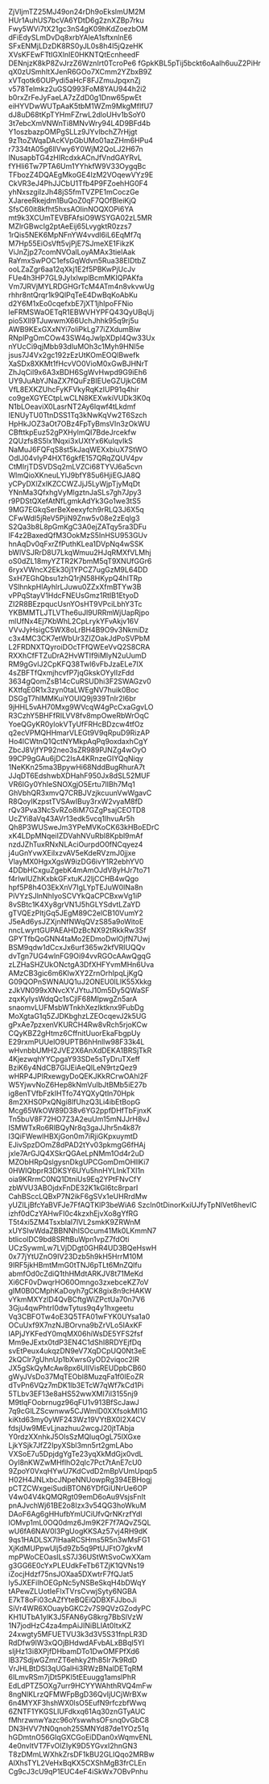 ZjVIjmTZ25MJ49on24rDh9oEkslmUM2M
HUr1AuhUS7bcVA6YDtD6g2znXZBp7rku
Fwy5WVi7tX21gc3nS4gK09hKdZoezbOM
dFiEdySLmDvDq8xrbYAIeA1sftxnlnE6
SFxENMjLDzDK8RS0yJL0s8h4I5jQzeHK
XVsKFEwFTtIGXlnIE0HKNTQtEcnheedF
DENnjzK8kP8ZvJrzZ6WznIrt0TcroPe6
fGpkKBL5pTij5bckt6oAalh6uuZ2PiHr
qX0zUSmhItXJenR6GOo7XCmm2YZbxB9Z
xVTqotk6OUPydi5aHcF8FJZmuJpqxnZj
v578Telmkz2uGSQ993FoM8YAU944h2i2
b0rxZrFeJyFaeLA7zZdD0g1Dnw65pwEt
eiHYVDwWUTpAaK5tbM1WZm9MkgMfIfU7
dJ8uD68tKpTYHmFZrwL2dloUHv1bSoY0
3t7ebcXmVNWnTi8MNvWry94L4D9BFd4b
Y1oszbazpOMPgSLLz9JYvlbchZ7rHjgt
9zTtoZWqaDAcKVpGbUMo01azZHm6HPu4
r7334tA05g6llVwy6Y0WjM2QoLJ2H67n
lNusapbTG4zHIRcdxkACnJfVndGAYRvL
fYHli6Tw7PTA6Um1YYhkfW9V33OygqBc
TFbozZ4DQAEgMkoGE4IzM2VOqewVYz9E
CkVR3eJ4PhJJCbU1Tfb4P9FZoehHG0F4
yhNxszgiIzJh48jS5fmTVZPE1mCoczGe
XJareeRkejdm1BuQoZ0qF7QOfBleiKjQ
SfsC60it8kfht5hxsAOlinNOQXOPi6YA
mt9k3XCUmTEVBFAfsiO9WSYGA02zL5MR
MZlrGBwcIg2ptAeEij65LvygktR0zzs7
1rQis5NEK6MpNFnYW4vvdl6iL6EqMf7q
M7Hp55EiOsVft5vjPjE7SJmeXE1FikzK
ViJnZjp27comNVOalLoyAMAx3tielAak
RaYmxSwPOC1efsGqWdvn5Rua38EIDtbZ
ooLZaZgr6aa12qXkj1E2f5PBKwPjUcJv
FUe4h3HP7GL9JyIxlwplBcmMKIQPAKfa
Vm7JRVjMYLRDGHGrTcM4ATm4n8vkvwUg
rhhr8ntQrqr1k9QlPqTeE4DwBqKoAbKu
d2Y6M1xEo0cqefxbE7jXT1jhIpoFFNio
leFRMSWaOETqR1EBWVHYPFQ43QyUBqUj
pio5XlI9TJuwwmX66UchJhhk95q9rj5u
AWB9KExGXxNYi7oIiPkLg77iZXdumBiw
RNplPgOmCOw43SW4qJwlpXDpl4Qw33Ux
nYUcCi9qjMbb93dIuMOh3c1Myh9HNI5e
jsus7J4Vx2gc192zEzUtKOmEOQlBwefk
XaSDx8XKMt1fHcvVO0VioM0xGwBJHNrT
ZhJqCil9x6A3xBDH6SgWvHwpd9G9iEh6
UY9JuAbYJNaZX7fQuFzBIEUeGZUjkC6M
VfL8EXKZUhcFyKFVkyRqKzIUP91q4hir
co9geXGYECtpLwCLN8KEXwkiVUDk3K0q
N1bLOeaviX0LasrNT2Ay6lqwf4tLkdmf
IENUyTU0TtnDSS1Tq3kNwKqVw2T6Szch
HpHkJOZ3aOt7OBz4FpTyBmsVIn3zOkWU
CBfttkpEuz52gPXHylmQI7BdeJrcekfw
2QUzfs8S5lx1Nqxi3xUXtYx6KuIqvIkS
NaMuJ6FQFqS8st5kJaqWEXxbiuX7StWO
OdIJ04vIyP4HXT6gkfE157QRqZQUV4pv
CtMIrjTDSVDSq2mLVZCi68TYVJ6a5cvn
WlmQioXKneuLYlJ9bfY85u6HjiEGJA8Q
yCPyDXlZxlKZCCWZJjJ5LyWjpTjyMqDt
YNnMa3QfxhgVyMlgztnJaSLs7gh7Jpy3
r9PDStQXefAtNfLgmkAdYk3Go1we3tS5
9MG7EGkqSerBeXeexyfch9rRLQ3J6X5q
CFwWdI5jReV5PjiN9Znw5v08e2zEqIg3
S2Qa3b8L8pGmKgC3A0ejZATqy5ra3DFu
lF4z2BaxedQfM3OokMzS5InHSU953GUv
hnAqDv0qFxrZfPuthKLea1DVpNq4wSSK
bWlVSJRrD8U7LkqWmuu2HJqRMXfVLMhj
oS0dZL18myYZTR2K7bmM5qT9XNUfGGr6
6ryxVWncX2Ek30j1YPCZ7ugGzM9L64DD
SxH7EGhQbsu1zhQ1rjN58HKypQ4hITRp
VSlhnkpHlAyhlrLJuwu0ZZxXfmBTYw3B
vPPqStayV1HdcFNEUsGmz1RtIB1EtyoD
ZI2R8BEzpqucUsnYOsHT9VPciLbhY3Tc
YKBMMTLJTLVThe6uJl9URRmWjUapRjpo
mlUfNx4Ej7KbWhL2CpLrykYFvAkjv16V
VVvJyHsigC5WX8oLrBH4B9O9v3NkmiDz
c3x4MC3CK7etWbUr3ZIZOakJdPoSVPbM
L2FRDNXTQyroiDOcTFfQWEeVvQ2S8CRA
RXXhCfFTZuDrA2HvWTIf9iMIyN2uUumD
RM9gGvlJ2CpKFQ38Twl6vFbJzaELe7IX
4sZBFTfQxmjhcvfP7jqGkskOYylIzFdd
3634gQomZsB14cCuRSUDhi3F2SWAGzv0
KXtfqE0R1x3zyn0taLWEgNV7huik0Boc
DSGgT7hlMMKuiYOUlQ9j939TnIr2I6br
9jHHL5vAH70Mxg9WVcqW4gPcCxaGgvLO
R3CzhY5BHFfRILVV8fv8mpOweRbWrOqC
YoeQGyKR0ylokVTyUfFRHcBDzcw4tfOz
q2ecVPMQHHmarVLEGt9V9qRpuD9RizAP
Ho4lCWtnQ1QctNYMkpAqPq9oxdaxhCgY
ZbcJ8VjfYP92neo3sZR989PJNZg4wOyO
99CP9gGAu6jDC2IsA4KRnzeGIYQqNiqy
1NeKKn25ma3BpywHi68NddBugRhurA7t
JJqDT6EdshwbXDHahF950Jx8dSL52MUF
VR6IGy0YhIeSNOXgjO5Ertu7lIBh7Mq1
GhVbhQR3xmvQ7CRBJVzjkcuunVwWgavC
R8QoyIKzpstTVSAwIBuy3rxW2vyaM8fD
rQv3Pva3NcSvRZo8iM7GZgPsajCEOTD8
UcZYi8aVq43AVr13edk5vcq1lhvuAr5h
Qh8P3WUSweJm3YPeMVKoCK63kHBoEDrC
xK4LDpMNqeiIZDVahNVuRbl8Kpbl9mAf
nzdJZhTuxRNxNLAciOurpdO0fNCqyez4
j4uGnYvwXEiIxzvAV5eKdeRVzmJ0jjxe
VlayMX0HgxXgsW9izDG6ivY1R2ebhYV0
4DDbHCxguZgebK4mAmOJdV8yHJr7to71
f4rIwlUZhKxbkGFxtuKJ2ljCCHB4wQgo
hpf5P8h4O3EkXnV7IgLYpTEJuW0INa8n
PiVYzSJlnNhIyoSCVYkQaCPCBxwVg1iP
8vSBtc1K4Xy8grVN1J5hGLYSdvtLZaYD
gTVQEzPItjGq5JEgM89C2elCB10VumY2
J5eAd6ysJZXjnNfNWqQVzS85a9oWitoE
nncLwyrtGUPAEAHDzBcNX92tRkkRw3Sf
GPYTfbQoGNN4taMo2EDmoDwlOjfN7Uwj
BSM9qdw1dCcxJx6urf365w2kfVRIUQQv
dvTgn7UG4wlnFG9Oi94vvRGOcAAwQgqG
zLZHaSHZUkONctgA3DfXHFYvmMHn6Uva
AMzCB3gic6m6KlwXY2ZrnOrhIpqLjKgQ
G09QOPnSWNAUQ1uJ2ONEU0lLIK55Xkkg
zJkVN099xXNvcXYJYtuJ10m5Dy5QWaSF
zqxKyIysWdqQc1sCjlF68MIpwgZn5arA
snaomvLUFMsbWTnkhXezIktknx9FubDg
MoXgtaG1q5ZJDKbghzLZEOcqevJ2k5UG
gPxAe7pzxenVKURCH4Rw8vRch5rjoKCw
CQyKBZ2gHtmz6CffnitUuorEkaFbgpUy
E29rxmPUUelO9UPTB6hHnllw98F33k4L
wHvnbbUMH2JVE2X6AnXdDEKA1BRSjTkR
4KjezwqhYYCpgaY93SDe5sTyDruTXeff
BziK6y4NdCB7GlJEiAeQlLeN9rtzQez9
wHRP4JPlRxewgyDoQEKJKkRCrwOAhl2F
W5YjwvNoZ6Hep8kNmVuIbJtBMb5iE27b
ig8enTVfbFzklHTfo74YQXyQtln70Hpk
8m2XHS0PxQNgi8lfUhzQ3Li4ibEtBopG
Mcg65WkOW89D38v6YG2ppfDHfTbFjnxK
Tn5buV8F72HO7Z3A2euUm15mNJJrH8vJ
ISMWTxRo6RlBQyNr8q3gaJJhr5n4k87r
l3QiFWewlHBXjGon0m7iRjiGKpxuymtD
EJivSpzDOmZ8dPAD2tYv03pkmgG6fHAj
jxle7ArGJQ4XSkrQGAeLpNMm1Od4r2uD
MZObHRpQslgysnDkgUPCGomDmOHllKi7
0HWIQbprR3DKSY6UYu5hnHYLInkTXI1n
oia9KRrmC0NQ1DtniUs9Eq2YPtFNvCfY
zbWVU3ABOjdxFnDE32K1kGI6tc8rparI
CahBSccLQBxP7N2ikF6gSVx1eUHRrdMw
yUZILjBfcYaBVFJe7FfAQTKlP3beWiA6
SzcIn0tDinorKxiUJfyTpNlVet6hevIC
izhf0dCzYAHwFI0c4kzxhEjvXo8gYfRG
T5t4xi5ZM4TsxbIal7lVL2smkK9ZRWnM
xUYSIwWdaZBBNNhISOcum41Mk0LKmmN7
btlicolDC9bd8SRftBuWpn1vpZ7fdOti
UCzSywmLw7LVjDDgt0GHR4UD3BQeHswH
0x77jYtUZnO9IV23Dzb5h9kH5HrrM10M
9IRF5jkHBmtMmG0tTNJ6pTLt6MnZQlfu
abmfOd0cZdiQ1thHMdtARKJV8t71MeKd
Xi6CF0vDwqrHO60Omngo3zxebceKZ7oV
gIM0B0CMphKaDoyh7gCK8gix8n9cHAKW
vYkmMXYzlD4QvBCftgWiZPctUa70n7V6
3Gju4qwPhtrI0dwTytus9q4y1hxgeetu
Vq3CBFOTw4oE3Q5TFA01wFYK0UYsa1a0
OCuUxf9X7nzNJBOrvna9bZrVLo5IAxKF
lAPjJYKFedY0mqMX06hiWsDE5YFS2fsf
Mm9eJExtx0tdP3EN4C1dShI8RDYEjfDq
svEtPeux4ukqzDN9eV7XqDCpUQ0Nt3eE
2kQClr7gUhnUp1bXwrsGyOD2viqoc2IR
JX5gSkQyMcAw8px6UlIVisREUDpbCB60
gWyJVsDo37MqTEObl8MuzqFa1f0IEoZR
dTvPn6VQz7mDK1lb3ETcW7qWf7kCd1Pi
5TLbv3EF13e8aHS52wwXMI7il3155nj9
M9tlqFOobrnugz96qFU1v913BfScJawJ
7q9cGlLZScwnww5CJWmlD0XXfsokMI1G
kiKtd63my0yWF243Wz19VYtBX0I2X4CV
fdsjUw9MEvLjnazhuu2wcgJ20jtTAbja
Y0rdzXXnhkJ5OlsSzMQluqOgL75lXGxe
LjkYSjk7JfZ2IpyXSbl3mn5rt2gmLAbo
VXSoE7u5DpjdgYgTe23yqXkMdGjx0vdL
OyI8nKWZwMHflhO2qIc7Pct7tAnE7cU0
9ZpoY0VxqHYwU7KdCvdD2mBpVUmUpqp5
H02H4JNLxbcJNpeNNUowpRg394EBHogj
pCTZCWxgeiSudiBTON6YDfGiUNrUe6OP
V4w04V4kQMQRgt09emD6oAu9VsjsFnIt
pnAJvchWj61BE2o8Izx3v54QG3hoWkuM
DAoF6Ag6gHHufbYmUCiUfvQrNKrzfYdl
lOMvp1mL0OQ0dmz6Jm9K2F7f7AQvZ5QL
wU6fA6NAV0I3PgUogKKSAz57vj4RH9dK
9qs1HADLSX7lHaaRCSHms5R5n3wMsFG1
XjKdMUPpwUlj5d9Zb5q9PtUJFtO7gkvM
mpPWoCEOaslLsS7J36UStWtSvoCwXXam
g3GG6E0cYxPLEUdkFeTb6TZjK1QVNs19
iZocjHdzf75nsJOXaa5DXwtrF7fQJat5
ly5JXEFiIhOEGpNc5yNSBeSkqH4bDWqY
tAPewZLUotIeFlxTVrsCvwjSyty6NGBA
E7kT8oFi03cAZfYteBQEiQDBXFJJboJi
SiVr4WR6XOuaybGKC2v7S9QVzGZodyPC
KH1UTbA1ylK3J5FAN6yG8krg7BbSlVzW
1N7jodHzC4za4mpAiJINiBLIAt0ItxKZ
24xwgty5MFUETVU3k3d3V5S31fnpLR3D
RdDfw9lW3xQOjBHdwdAFvbALxBBql5YI
sIjHz13i8XPjfDHbamDTo1DwOMFPfXd6
lB37SdjwGZmrZT6ehky2fh85Ir7k9RdD
VrJHLBtDSl3qUGalHi3RWzBNalDETqRM
6ILmvRSm7jDt5PKl5tEEuugg1amslPhR
EdLdPTZ5OXg7urr9HCYYWAhthRVQ4mFw
8ngNlKLrzQFMWFpBgD36QvIjUCjWrBXw
6n4MYXF3hshWX0lsO5EufN9rfczbfWwq
6ZNTF1YKGSLIUFdkxq61Aq30znGTyAUC
fMhrzwnwYazc96oYswwhsOFsnq0vGbC8
DN3HVV7tN0qnoh25SMNYd87de1YOz51q
hGDmtnO56GIqGXCGoEiDDan0xWqmvENL
4e0nvltVT7FvOlZIyK9D5YGvxI2hnGN3
T8zDMmLWXhkZrsDF1kBU2GLIQqo2MRBw
AlXhsTYL2VeHxBqKX5CXShMgB3frCLEn
Cg9cJ3cU9qP1EUC4eF4iSkWx7OBvPnhu
